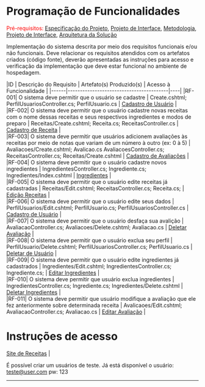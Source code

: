 # Programação de Funcionalidades

<span style="color:red">Pré-requisitos: <a href="2-Especificação do Projeto.md"> Especificação do Projeto</a></span>, <a href="3-Projeto de Interface.md"> Projeto de Interface</a>, <a href="4-Metodologia.md"> Metodologia</a>, <a href="3-Projeto de Interface.md"> Projeto de Interface</a>, <a href="5-Arquitetura da Solução.md"> Arquitetura da Solução</a>

Implementação do sistema descrita por meio dos requisitos funcionais e/ou não funcionais. Deve relacionar os requisitos atendidos com os artefatos criados (código fonte), deverão apresentadas as instruções para acesso e verificação da implementação que deve estar funcional no ambiente de hospedagem.



|ID    | Descrição do Requisito  | Artefato(s) Produzido(s) | Acesso à Funcionalidade |
|------|-----------------------------------------|----|
|RF-001| O sistema deve permitir que o usuário se cadastre |  Create.cshtml; PerfilUsuariosController.cs; PerfilUsuario.cs | [Cadastro de Usuário](https://sitereceitasadse2.azurewebsites.net/PerfilUsuarios/Create)  |  
|RF-002| O sistema deve permitir que o usuário cadastre novas receitas com o nome dessas receitas e seus respectivos ingredientes e modos de preparo |  Receitas/Create.cshtml; Receita.cs; ReceitasController.cs   | [Cadastro de Receita](https://sitereceitasadse2.azurewebsites.net/Receitas/Create)  |  
|RF-003| O sistema deve permitir que usuários adicionem avaliações às receitas por meio de notas que variam de um número à outro (ex: 0 à 5) |  Avaliacoes/Create.cshtml; Avalicao.cs AvaliacoesController.cs; ReceitasController.cs; Receitas/Create.cshtml | [Cadastro de Avaliações](https://sitereceitasadse2.azurewebsites.net/Avaliacoes/Create)  |  
|RF-004| O sistema deve permitir que o usuário cadastre novos ingredientes | IngredientesController.cs; Ingrediente.cs;  Ingredientes/Index.cshtml | [Ingredientes](https://sitereceitasadse2.azurewebsites.net/Ingredientes/Create)  |  
|RF-005| O sistema deve permitir que o usuário edite receitas já cadastradas | Receitas/Edit.cshtml; ReceitasController.cs; Receita.cs;  | [Edição Receitas](https://sitereceitasadse2.azurewebsites.net/Receitas)  |  
|RF-006| O sistema deve permitir que o usuário edite seus dados | PerfilUsuarios/Edit.cshtml; PerfilUsuario.cs; PerfilUsuariosController.cs | [Cadastro de Usuário](https://sitereceitasadse2.azurewebsites.net/PerfilUsuarios)  |  
|RF-007| O sistema deve permitir que o usuário desfaça sua avalição |  AvaliacaoController.cs; Avaliacoes/Delete.cshtml; Avaliacao.cs  | [Deletar Avaliação](https://sitereceitasadse2.azurewebsites.net/Avaliacoes)  |  
|RF-008| O sistema deve permitir que o usuário exclua seu perfil |  PerfilUsuario/Delete.cshtml; PerfilUsuariosController.cs; PerfilUsuario.cs | [Deletar de Usuário](https://sitereceitasadse2.azurewebsites.net/PerfilUsuarios)  |  
|RF-009| O sistema deve permitir que o usuário edite ingredientes já cadastrados |  Ingredientes/Edit.cshtml; IngredientesController.cs; Ingrediente.cs;   | [Editar Ingredientes](https://sitereceitasadse2.azurewebsites.net/Ingredientes)  |  
|RF-010| O sistema deve permitir que usuário exclua ingredientes |  IngredientesController.cs; Ingrediente.cs; Ingredientes/Delete.cshtml | [Deletar Ingredientes](https://sitereceitasadse2.azurewebsites.net/Ingredientes)  |  
|RF-011| O sistema deve permitir que usuário modifique a avaliação que ele fez anteriormente sobre determinada receita |  Avalicaoes/Edit.cshtml;  AvaliacaoController.cs; Avaliacao.cs | [Editar Avaliação](https://sitereceitasadse2.azurewebsites.net/Avaliacoes)  |  


# Instruções de acesso

[Site de Receitas](https://sitereceitasadse2.azurewebsites.net/)  |  

É possível criar um usuários de teste. Já está disponível o usuário: teste@user.com pw: 123

---
<!--
> **Links Úteis**:
>
> - [Trabalhando com HTML5 Local Storage e JSON](https://www.devmedia.com.br/trabalhando-com-html5-local-storage-e-json/29045)
> - [JSON Tutorial](https://www.w3resource.com/JSON)
> - [JSON Data Set Sample](https://opensource.adobe.com/Spry/samples/data_region/JSONDataSetSample.html)
> - [JSON - Introduction (W3Schools)](https://www.w3schools.com/js/js_json_intro.asp)
> - [JSON Tutorial (TutorialsPoint)](https://www.tutorialspoint.com/json/index.htm)
->
